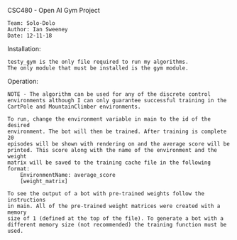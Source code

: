 CSC480 - Open AI Gym Project

    Team: Solo-Dolo
    Author: Ian Sweeney
    Date: 12-11-18

Installation:
    
    testy_gym is the only file required to run my algorithms.
    The only module that must be installed is the gym module.

Operation:
    
    NOTE - The algorithm can be used for any of the discrete control
    environments although I can only guarantee successful training in the
    CartPole and MountainClimber environments.

    To run, change the environment variable in main to the id of the desired
    environment. The bot will then be trained. After training is complete 20
    episodes will be shown with rendering on and the average score will be
    printed. This score along with the name of the environment and the weight
    matrix will be saved to the training cache file in the following format:
        EnvironmentName: average_score
        [weight_matrix]

    To see the output of a bot with pre-trained weights follow the instructions
    in main. All of the pre-trained weight matrices were created with a memory
    size of 1 (defined at the top of the file). To generate a bot with a
    different memory size (not recommended) the training function must be used.
